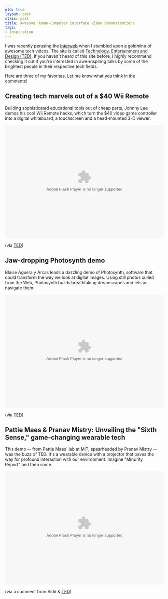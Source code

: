 ```yaml
---
old: true
layout: post
class: post
title: Awesome Human-Computer Interface Video Demonstrations
tags:
- inspiration
---
```


I was recently perusing the [Interweb](http://en.wikipedia.org/wiki/Interweb) when I stumbled upon a goldmine of awesome tech videos. The site is called [Technology, Entertainment and Design (TED)](http://www.ted.com). If you haven't heard of this site before, I highly recommend checking it out if you're interested in awe-inspiring talks by some of the brightest people in their respective tech fields.

Here are three of my favorites. Let me know what you think in the comments!

## Creating tech marvels out of a $40 Wii Remote

Building sophisticated educational tools out of cheap parts, Johnny Lee demos his cool Wii Remote hacks, which turn the $40 video game controller into a digital whiteboard, a touchscreen and a head-mounted 3-D viewer.

<object width="526" height="374"><param name="movie" value="http://video.ted.com/assets/player/swf/EmbedPlayer.swf"></param><param name="allowFullScreen" value="true" /><param name="allowScriptAccess" value="always"/><param name="wmode" value="transparent"></param><param name="bgColor" value="#ffffff"></param><param name="flashvars" value="vu=http://video.ted.com/talk/stream/2008/Blank/JohnnyLee_2008-320k.mp4&su=http://images.ted.com/images/ted/tedindex/embed-posters/JohnnyLee-2008.embed_thumbnail.jpg&vw=512&vh=288&ap=0&ti=245&lang=en&introDuration=15330&adDuration=4000&postAdDuration=830&adKeys=talk=johnny_lee_demos_wii_remote_hacks;year=2008;theme=what_s_next_in_tech;theme=tales_of_invention;theme=presentation_innovation;theme=how_we_learn;event=TED2008;tag=business;tag=demo;tag=design;tag=education;tag=entertainment;tag=gaming;tag=hack;tag=short+talk;tag=technology;&preAdTag=tconf.ted/embed;tile=1;sz=512x288;" /><embed src="http://video.ted.com/assets/player/swf/EmbedPlayer.swf" pluginspace="http://www.macromedia.com/go/getflashplayer" type="application/x-shockwave-flash" wmode="transparent" bgColor="#ffffff" width="526" height="374" allowFullScreen="true" allowScriptAccess="always" flashvars="vu=http://video.ted.com/talk/stream/2008/Blank/JohnnyLee_2008-320k.mp4&su=http://images.ted.com/images/ted/tedindex/embed-posters/JohnnyLee-2008.embed_thumbnail.jpg&vw=512&vh=288&ap=0&ti=245&lang=en&introDuration=15330&adDuration=4000&postAdDuration=830&adKeys=talk=johnny_lee_demos_wii_remote_hacks;year=2008;theme=what_s_next_in_tech;theme=tales_of_invention;theme=presentation_innovation;theme=how_we_learn;event=TED2008;tag=business;tag=demo;tag=design;tag=education;tag=entertainment;tag=gaming;tag=hack;tag=short+talk;tag=technology;&preAdTag=tconf.ted/embed;tile=1;sz=512x288;"></embed></object>

(via [TED](http://www.ted.com/index.php/talks/johnny_lee_demos_wii_remote_hacks.html))

## Jaw-dropping Photosynth demo

Blaise Aguera y Arcas leads a dazzling demo of Photosynth, software that could transform the way we look at digital images. Using still photos culled from the Web, Photosynth builds breathtaking dreamscapes and lets us navigate them.

<object width="526" height="374"><param name="movie" value="http://video.ted.com/assets/player/swf/EmbedPlayer.swf"></param><param name="allowFullScreen" value="true" /><param name="allowScriptAccess" value="always"/><param name="wmode" value="transparent"></param><param name="bgColor" value="#ffffff"></param><param name="flashvars" value="vu=http://video.ted.com/talk/stream/2007/Blank/BlaiseAguerayArcas_2007-320k.mp4&su=http://images.ted.com/images/ted/tedindex/embed-posters/BlaiseAguerayArcas-2007.embed_thumbnail.jpg&vw=512&vh=288&ap=0&ti=129&lang=en&introDuration=15330&adDuration=4000&postAdDuration=830&adKeys=talk=blaise_aguera_y_arcas_demos_photosynth;year=2007;theme=art_unusual;theme=presentation_innovation;theme=what_s_next_in_tech;event=TED2007;tag=collaboration;tag=demo;tag=microsoft;tag=photography;tag=short+talk;tag=software;tag=technology;tag=visualizations;&preAdTag=tconf.ted/embed;tile=1;sz=512x288;" /><embed src="http://video.ted.com/assets/player/swf/EmbedPlayer.swf" pluginspace="http://www.macromedia.com/go/getflashplayer" type="application/x-shockwave-flash" wmode="transparent" bgColor="#ffffff" width="526" height="374" allowFullScreen="true" allowScriptAccess="always" flashvars="vu=http://video.ted.com/talk/stream/2007/Blank/BlaiseAguerayArcas_2007-320k.mp4&su=http://images.ted.com/images/ted/tedindex/embed-posters/BlaiseAguerayArcas-2007.embed_thumbnail.jpg&vw=512&vh=288&ap=0&ti=129&lang=en&introDuration=15330&adDuration=4000&postAdDuration=830&adKeys=talk=blaise_aguera_y_arcas_demos_photosynth;year=2007;theme=art_unusual;theme=presentation_innovation;theme=what_s_next_in_tech;event=TED2007;tag=collaboration;tag=demo;tag=microsoft;tag=photography;tag=short+talk;tag=software;tag=technology;tag=visualizations;&preAdTag=tconf.ted/embed;tile=1;sz=512x288;"></embed></object>

(via [TED](http://www.ted.com/index.php/talks/blaise_aguera_y_arcas_demos_photosynth.html))

## Pattie Maes &amp; Pranav Mistry: Unveiling the "Sixth Sense," game-changing wearable tech

This demo -- from Pattie Maes' lab at MIT, spearheaded by Pranav Mistry -- was the buzz of TED. It's a wearable device with a projector that paves the way for profound interaction with our environment. Imagine "Minority Report" and then some.

<object width="526" height="374"><param name="movie" value="http://video.ted.com/assets/player/swf/EmbedPlayer.swf"></param><param name="allowFullScreen" value="true" /><param name="allowScriptAccess" value="always"/><param name="wmode" value="transparent"></param><param name="bgColor" value="#ffffff"></param><param name="flashvars" value="vu=http://video.ted.com/talk/stream/2009/Blank/PattieMaes_2009-320k.mp4&su=http://images.ted.com/images/ted/tedindex/embed-posters/PattieMaes-2009.embed_thumbnail.jpg&vw=512&vh=288&ap=0&ti=481&lang=en&introDuration=15330&adDuration=4000&postAdDuration=830&adKeys=talk=pattie_maes_demos_the_sixth_sense;year=2009;theme=what_s_next_in_tech;event=TED2009;tag=demo;tag=design;tag=interface+design;tag=technology;&preAdTag=tconf.ted/embed;tile=1;sz=512x288;" /><embed src="http://video.ted.com/assets/player/swf/EmbedPlayer.swf" pluginspace="http://www.macromedia.com/go/getflashplayer" type="application/x-shockwave-flash" wmode="transparent" bgColor="#ffffff" width="526" height="374" allowFullScreen="true" allowScriptAccess="always" flashvars="vu=http://video.ted.com/talk/stream/2009/Blank/PattieMaes_2009-320k.mp4&su=http://images.ted.com/images/ted/tedindex/embed-posters/PattieMaes-2009.embed_thumbnail.jpg&vw=512&vh=288&ap=0&ti=481&lang=en&introDuration=15330&adDuration=4000&postAdDuration=830&adKeys=talk=pattie_maes_demos_the_sixth_sense;year=2009;theme=what_s_next_in_tech;event=TED2009;tag=demo;tag=design;tag=interface+design;tag=technology;&preAdTag=tconf.ted/embed;tile=1;sz=512x288;"></embed></object>

(via a comment from Sidd &amp; [TED](http://www.ted.com/talks/pattie_maes_demos_the_sixth_sense.html))
